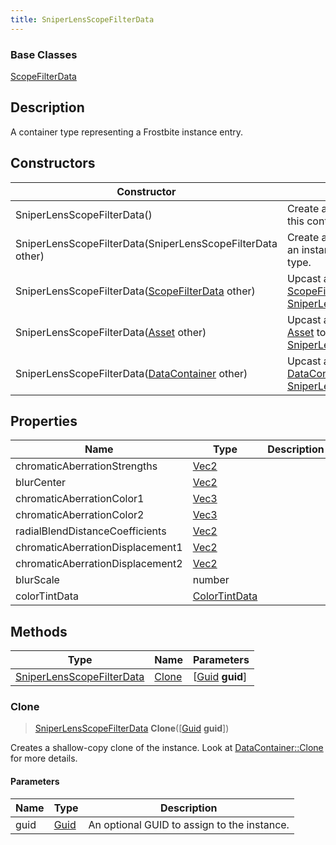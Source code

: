 ```yaml
---
title: SniperLensScopeFilterData
---
```

### Base Classes

[ScopeFilterData](ScopeFilterData)

## Description

A container type representing a Frostbite instance entry.

## Constructors

| Constructor                                                                          | Description                                                                                                                               |
| ------------------------------------------------------------------------------------ | ----------------------------------------------------------------------------------------------------------------------------------------- |
| SniperLensScopeFilterData()                                                          | Create a new instance of this container type.                                                                                             |
| SniperLensScopeFilterData(SniperLensScopeFilterData other)                           | Create a reference copy of an instance of the same type.                                                                                  |
| SniperLensScopeFilterData([ScopeFilterData](ScopeFilterData) other)                  | Upcast an instance of type [ScopeFilterData](ScopeFilterData) to [SniperLensScopeFilterData](SniperLensScopeFilterData).                  |
| SniperLensScopeFilterData([Asset](Asset) other)                                      | Upcast an instance of type [Asset](Asset) to [SniperLensScopeFilterData](SniperLensScopeFilterData).                                      |
| SniperLensScopeFilterData([DataContainer](/vext/ref/shared/class/datacontainer) other) | Upcast an instance of type [DataContainer](/vext/ref/shared/class/datacontainer) to [SniperLensScopeFilterData](SniperLensScopeFilterData). |

## Properties

| Name                             | Type                              | Description |
| -------------------------------- | --------------------------------- | ----------- |
| chromaticAberrationStrengths     | [Vec2](/vext/ref/shared/class/vec2) |             |
| blurCenter                       | [Vec2](/vext/ref/shared/class/vec2) |             |
| chromaticAberrationColor1        | [Vec3](/vext/ref/shared/class/vec3) |             |
| chromaticAberrationColor2        | [Vec3](/vext/ref/shared/class/vec3) |             |
| radialBlendDistanceCoefficients  | [Vec2](/vext/ref/shared/class/vec2) |             |
| chromaticAberrationDisplacement1 | [Vec2](/vext/ref/shared/class/vec2) |             |
| chromaticAberrationDisplacement2 | [Vec2](/vext/ref/shared/class/vec2) |             |
| blurScale                        | number                            |             |
| colorTintData                    | [ColorTintData](ColorTintData)    |             |

## Methods

| Type                                                   | Name            | Parameters                                     |
| ------------------------------------------------------ | --------------- | ---------------------------------------------- |
| [SniperLensScopeFilterData](SniperLensScopeFilterData) | [Clone](#clone) | \[[Guid](/vext/ref/shared/class/guid) **guid**\] |

### Clone

> [SniperLensScopeFilterData](SniperLensScopeFilterData) **Clone**(\[[Guid](/vext/ref/shared/class/guid) **guid**\])

Creates a shallow-copy clone of the instance. Look at [DataContainer::Clone](/vext/ref/shared/class/datacontainer#clone) for more details.

#### Parameters

| Name | Type         | Description                                 |
| ---- | ------------ | ------------------------------------------- |
| guid | [Guid](Guid) | An optional GUID to assign to the instance. |
